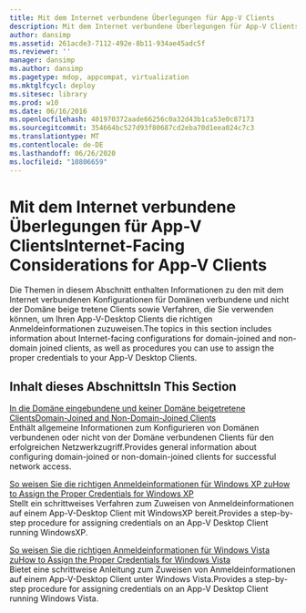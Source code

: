 ```yaml
---
title: Mit dem Internet verbundene Überlegungen für App-V Clients
description: Mit dem Internet verbundene Überlegungen für App-V Clients
author: dansimp
ms.assetid: 261acde3-7112-492e-8b11-934ae45adc5f
ms.reviewer: ''
manager: dansimp
ms.author: dansimp
ms.pagetype: mdop, appcompat, virtualization
ms.mktglfcycl: deploy
ms.sitesec: library
ms.prod: w10
ms.date: 06/16/2016
ms.openlocfilehash: 401970372aade66256c0a32d43b1ca53e0c87173
ms.sourcegitcommit: 354664bc527d93f80687cd2eba70d1eea024c7c3
ms.translationtype: MT
ms.contentlocale: de-DE
ms.lasthandoff: 06/26/2020
ms.locfileid: "10806659"
---
```

# <span data-ttu-id="843d0-103">Mit dem Internet verbundene Überlegungen für App-V Clients</span><span class="sxs-lookup"><span data-stu-id="843d0-103">Internet-Facing Considerations for App-V Clients</span></span>


<span data-ttu-id="843d0-104">Die Themen in diesem Abschnitt enthalten Informationen zu den mit dem Internet verbundenen Konfigurationen für Domänen verbundene und nicht der Domäne beige tretene Clients sowie Verfahren, die Sie verwenden können, um Ihren App-V-Desktop Clients die richtigen Anmeldeinformationen zuzuweisen.</span><span class="sxs-lookup"><span data-stu-id="843d0-104">The topics in this section includes information about Internet-facing configurations for domain-joined and non-domain joined clients, as well as procedures you can use to assign the proper credentials to your App-V Desktop Clients.</span></span>

## <span data-ttu-id="843d0-105">Inhalt dieses Abschnitts</span><span class="sxs-lookup"><span data-stu-id="843d0-105">In This Section</span></span>


<a href="" id="domain-joined-and-non-domain-joined-clients"></a>[<span data-ttu-id="843d0-106">In die Domäne eingebundene und keiner Domäne beigetretene Clients</span><span class="sxs-lookup"><span data-stu-id="843d0-106">Domain-Joined and Non-Domain-Joined Clients</span></span>](domain-joined-and-non-domain-joined-clients.md)  
<span data-ttu-id="843d0-107">Enthält allgemeine Informationen zum Konfigurieren von Domänen verbundenen oder nicht von der Domäne verbundenen Clients für den erfolgreichen Netzwerkzugriff.</span><span class="sxs-lookup"><span data-stu-id="843d0-107">Provides general information about configuring domain-joined or non-domain-joined clients for successful network access.</span></span>

<a href="" id="how-to-assign--the-proper-credentials-for-windows-xp"></a>[<span data-ttu-id="843d0-108">So weisen Sie die richtigen Anmeldeinformationen für Windows XP zu</span><span class="sxs-lookup"><span data-stu-id="843d0-108">How to Assign the Proper Credentials for Windows XP</span></span>](how-to-assign--the-proper-credentials-for-windows-xp.md)  
<span data-ttu-id="843d0-109">Stellt ein schrittweises Verfahren zum Zuweisen von Anmeldeinformationen auf einem App-V-Desktop Client mit WindowsXP bereit.</span><span class="sxs-lookup"><span data-stu-id="843d0-109">Provides a step-by-step procedure for assigning credentials on an App-V Desktop Client running WindowsXP.</span></span>

<a href="" id="how-to-assign--the-proper-credentials-for-windows-vista"></a>[<span data-ttu-id="843d0-110">So weisen Sie die richtigen Anmeldeinformationen für Windows Vista zu</span><span class="sxs-lookup"><span data-stu-id="843d0-110">How to Assign the Proper Credentials for Windows Vista</span></span>](how-to-assign--the-proper-credentials-for-windows-vista.md)  
<span data-ttu-id="843d0-111">Bietet eine schrittweise Anleitung zum Zuweisen von Anmeldeinformationen auf einem App-V-Desktop Client unter Windows Vista.</span><span class="sxs-lookup"><span data-stu-id="843d0-111">Provides a step-by-step procedure for assigning credentials on an App-V Desktop Client running Windows Vista.</span></span>

 

 





